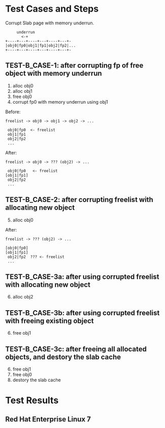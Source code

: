 # Test Cases and Steps

Corrupt Slab page with memory underrun.

~~~
     underrun
       <-+
+----+---+----+---+----+---+-
|obj0|fp0|obj1|fp1|obj2|fp2|...
+----+---+----+---+----+---+-
~~~

## TEST-B_CASE-1: after corrupting fp of free object with memory underrun

1. alloc obj0
2. alloc obj1
3. free obj0
4. corrupt fp0 with memory underrun using obj1

Before:
~~~
freelist -> obj0 -> obj1 -> obj2 -> ...
~~~

~~~
 obj0|fp0  <- freelist
 obj1|fp1
 obj2|fp2
 ...
~~~

After:
~~~
freelist -> obj0 -> ??? (obj2) -> ...
~~~

~~~
 obj0|fp0   <- freelist
[obj1|fp1]
 obj2|fp2
 ...
~~~

## TEST-B_CASE-2: after corrupting freelist with allocating new object

5. alloc obj0

After:
~~~
freelist -> ??? (obj2) -> ...
~~~

~~~
[obj0|fp0]
[obj1|fp1]
 obj2|fp2  ??? <- freelist
 ...
~~~

## TEST-B_CASE-3a: after using corrupted freelist with allocating new object

6. alloc obj2

## TEST-B_CASE-3b: after using corrupted freelist with freeing existing object

6. free obj1

## TEST-B_CASE-3c: after freeing all allocated objects, and destory the slab cache

6. free obj1
7. free obj0
8. destory the slab cache

# Test Results
## Red Hat Enterprise Linux 7
